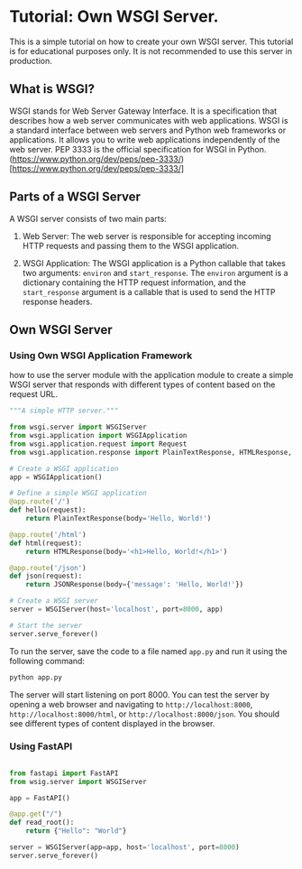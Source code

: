 # Tutorial: Own WSGI Server.

This is a simple tutorial on how to create your own WSGI server. This tutorial is for educational purposes only. It is not recommended to use this server in production.

## What is WSGI?

WSGI stands for Web Server Gateway Interface. It is a specification that describes how a web server communicates with web applications. WSGI is a standard interface between web servers and Python web frameworks or applications. It allows you to write web applications independently of the web server.
PEP 3333 is the official specification for WSGI in Python. (https://www.python.org/dev/peps/pep-3333/)[https://www.python.org/dev/peps/pep-3333/]

## Parts of a WSGI Server

A WSGI server consists of two main parts:

1. Web Server: The web server is responsible for accepting incoming HTTP requests and passing them to the WSGI application.

2. WSGI Application: The WSGI application is a Python callable that takes two arguments: `environ` and `start_response`. The `environ` argument is a dictionary containing the HTTP request information, and the `start_response` argument is a callable that is used to send the HTTP response headers.


## Own WSGI Server

### Using Own WSGI Application Framework

how to use the server module with the application module to create a simple WSGI server that responds with different types of content based on the request URL.

```python
"""A simple HTTP server."""

from wsgi.server import WSGIServer
from wsgi.application import WSGIApplication
from wsgi.application.request import Request
from wsgi.application.response import PlainTextResponse, HTMLResponse, JSONResponse

# Create a WSGI application
app = WSGIApplication()

# Define a simple WSGI application
@app.route('/')
def hello(request):
    return PlainTextResponse(body='Hello, World!')

@app.route('/html')
def html(request):
    return HTMLResponse(body='<h1>Hello, World!</h1>')

@app.route('/json')
def json(request):
    return JSONResponse(body={'message': 'Hello, World!'})

# Create a WSGI server
server = WSGIServer(host='localhost', port=8000, app)

# Start the server
server.serve_forever()
```

To run the server, save the code to a file named `app.py` and run it using the following command:

```bash
python app.py
```

The server will start listening on port 8000. You can test the server by opening a web browser and navigating to `http://localhost:8000`, `http://localhost:8000/html`, or `http://localhost:8000/json`. You should see different types of content displayed in the browser.

### Using FastAPI

```python

from fastapi import FastAPI
from wsig.server import WSGIServer

app = FastAPI()

@app.get("/")
def read_root():
    return {"Hello": "World"}

server = WSGIServer(app=app, host='localhost', port=8000)
server.serve_forever()

```
